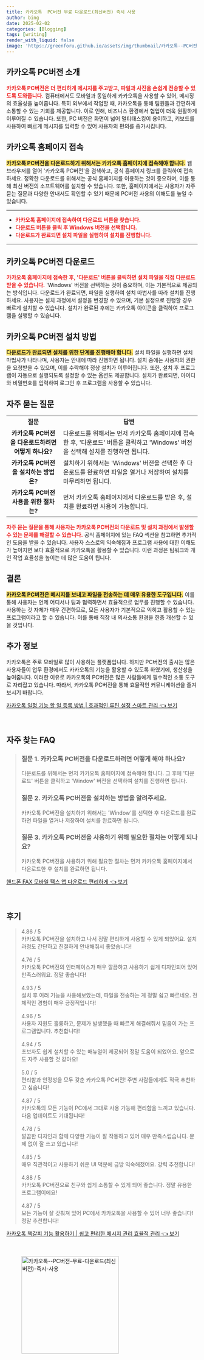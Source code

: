 ```yaml
---
title: 카카오톡  PC버전 무료 다운로드(최신버전) 즉시 사용
author: bing
date: 2025-02-02
categories: [Blogging]
tags: [writing]
render_with_liquid: false
image: 'https://greenforu.github.io/assets/img/thumbnail/카카오톡--PC버전-무료-다운로드(최신버전)-즉시-사용.webp'
---
```



<h2 id='카카오톡_PC버전_소개'>카카오톡 PC버전 소개</h2>

<p><b><span style="color: #ee2323;">카카오톡 PC버전은 더 편리하게 메시지를 주고받고, 파일과 사진을 손쉽게 전송할 수 있도록 도와줍니다.</span></b> 컴퓨터에서도 모바일과 동일하게 카카오톡을 사용할 수 있어, 메시징의 효율성을 높여줍니다. 특히 외부에서 작업할 때, 카카오톡을 통해 팀원들과 간편하게 소통할 수 있는 기회를 제공합니다. 이로 인해, 비즈니스 환경에서 협업이 더욱 원활하게 이루어질 수 있습니다. 또한, PC 버전은 화면이 넓어 멀티태스킹이 용이하고, 키보드를 사용하여 빠르게 메시지를 입력할 수 있어 사용자의 편의를 증가시킵니다.</p>

<h2 id='카카오톡_홈페이지_접속'>카카오톡 홈페이지 접속</h2>

<p><b><span style="background-color: #ffe066;">카카오톡 PC버전을 다운로드하기 위해서는 카카오톡 홈페이지에 접속해야 합니다.</span></b> 웹 브라우저를 열어 '카카오톡 PC버전'을 검색하고, 공식 홈페이지 링크를 클릭하여 접속하세요. 정확한 다운로드를 위해서는 공식 홈페이지를 이용하는 것이 중요하며, 이를 통해 최신 버전의 소프트웨어를 설치할 수 있습니다. 또한, 홈페이지에서는 사용자가 자주 묻는 질문과 다양한 안내서도 확인할 수 있기 때문에 PC버전 사용의 이해도를 높일 수 있습니다.</p>

<hr />

<ul>
    <li><b><span style="color: #ee2323;">카카오톡 홈페이지에 접속하여 다운로드 버튼을 찾습니다.</span></b></li>
    <li><b><span style="color: #ee2323;">다운로드 버튼을 클릭 후 Windows 버전을 선택합니다.</span></b></li>
    <li><b><span style="color: #ee2323;">다운로드가 완료되면 설치 파일을 실행하여 설치를 진행합니다.</span></b></li>
</ul>

<hr />

<h2 id='카카오톡_다운로드'>카카오톡 PC버전 다운로드</h2>

<p><b><span style="color: #ee2323;">카카오톡 홈페이지에 접속한 후, '다운로드' 버튼을 클릭하면 설치 파일을 직접 다운로드 받을 수 있습니다.</span></b> 'Windows' 버전을 선택하는 것이 중요하며, 이는 기본적으로 제공되는 방식입니다. 다운로드가 완료되면, 파일을 실행하여 설치 마법사를 따라 설치를 진행하세요. 사용자는 설치 과정에서 설정을 변경할 수 있으며, 기본 설정으로 진행할 경우 빠르게 설치할 수 있습니다. 설치가 완료된 후에는 카카오톡 아이콘을 클릭하여 프로그램을 실행할 수 있습니다.</p>

<h2 id='카카오톡_설치_방법'>카카오톡 PC버전 설치 방법</h2>

<p><b><span style="background-color: #ffe066;">다운로드가 완료되면 설치를 위한 단계를 진행해야 합니다.</span></b> 설치 파일을 실행하면 설치 마법사가 나타나며, 사용자는 안내에 따라 진행하면 됩니다. 설치 중에는 사용자의 권한을 요청받을 수 있으며, 이를 수락해야 정상 설치가 이루어집니다. 또한, 설치 후 프로그램이 자동으로 실행되도록 설정할 수 있는 옵션도 제공합니다. 설치가 완료되면, 아이디와 비밀번호를 입력하여 로그인 후 프로그램을 사용할 수 있습니다.</p>

<h2 id='자주_묻는_질문'>자주 묻는 질문</h2>

<table>
    <tr>
        <td style="text-align: center; height: 17px;"><b>질문</b></td>
        <td style="text-align: center; height: 17px;"><b>답변</b></td>
    </tr>
    <tr>
        <td style="text-align: center; height: 17px;"><b>카카오톡 PC버전을 다운로드하려면 어떻게 하나요?</b></td>
        <td>다운로드를 위해서는 먼저 카카오톡 홈페이지에 접속한 후, '다운로드' 버튼을 클릭하고 'Windows' 버전을 선택해 설치를 진행하면 됩니다.</td>
    </tr>
    <tr>
        <td style="text-align: center; height: 17px;"><b>카카오톡 PC버전을 설치하는 방법은?</b></td>
        <td>설치하기 위해서는 'Windows' 버전을 선택한 후 다운로드를 완료하면 파일을 열거나 저장하여 설치를 마무리하면 됩니다.</td>
    </tr>
    <tr>
        <td style="text-align: center; height: 17px;"><b>카카오톡 PC버전 사용을 위한 절차는?</b></td>
        <td>먼저 카카오톡 홈페이지에서 다운로드를 받은 후, 설치를 완료하면 사용이 가능합니다.</td>
    </tr>
</table>

<p><b><span style="color: #ee2323;">자주 묻는 질문을 통해 사용자는 카카오톡 PC버전의 다운로드 및 설치 과정에서 발생할 수 있는 문제를 해결할 수 있습니다.</span></b> 공식 홈페이지에 있는 FAQ 섹션을 참고하면 추가적인 도움을 받을 수 있습니다. 사용자 스스로의 익숙해짐과 프로그램 사용에 대한 이해도가 높아지면 보다 효율적으로 카카오톡을 활용할 수 있습니다. 이런 과정은 팀워크와 개인 작업 효율성을 높이는 데 많은 도움이 됩니다.</p>

<h2 id='결론'>결론</h2>

<p><b><span style="background-color: #ffe066;">카카오톡 PC버전은 메시지를 보내고 파일을 전송하는 데 매우 유용한 도구입니다.</span></b> 이를 통해 사용자는 언제 어디서나 팀과 협력하면서 효율적으로 업무를 진행할 수 있습니다. 사용하는 것 자체가 매우 간편하므로, 모든 사용자가 기본적으로 익히고 활용할 수 있는 프로그램이라고 할 수 있습니다. 이를 통해 직장 내 의사소통 환경을 한층 개선할 수 있을 것입니다.</p>

<h2 id='추가_정보'>추가 정보</h2>

<p>카카오톡은 주로 모바일로 많이 사용하는 플랫폼입니다. 하지만 PC버전의 출시는 많은 사용자들이 업무 환경에서도 카카오톡의 기능을 활용할 수 있도록 하였기에, 생산성을 높여줍니다. 이러한 이유로 카카오톡의 PC버전은 많은 사람들에게 필수적인 소통 도구로 자리잡고 있습니다. 따라서, 카카오톡 PC버전을 통해 효율적인 커뮤니케이션을 즐겨보시기 바랍니다.</p>


<p><a class="click-button" title="카카오톡 일정 기능 할 일 등록 방법 | 효과적인 루틴 설정 스마트 관리" href="https://greenforu.github.io/posts/%EC%B9%B4%EC%B9%B4%EC%98%A4%ED%86%A1-%EC%9D%BC%EC%A0%95-%EA%B8%B0%EB%8A%A5-%ED%95%A0-%EC%9D%BC-%EB%93%B1%EB%A1%9D-%EB%B0%A9%EB%B2%95-%ED%9A%A8%EA%B3%BC%EC%A0%81%EC%9D%B8-%EB%A3%A8%ED%8B%B4-%EC%84%A4%EC%A0%95-%EC%8A%A4%EB%A7%88%ED%8A%B8-%EA%B4%80%EB%A6%AC/" rel="dofollow">카카오톡 일정 기능 할 일 등록 방법 | 효과적인 루틴 설정 스마트 관리 👈 보기</a></p><br>
<h2 id='자주_찾는_FAQ'>자주 찾는 FAQ</h2>
<div itemscope="" itemtype="https://schema.org/FAQPage"> 
<blockquote> 
<div itemscope="" itemprop="mainEntity" itemtype="https://schema.org/Question"> 
<h3 itemprop="name">질문 1. 카카오톡 PC버전을 다운로드하려면 어떻게 해야 하나요?</h3> 
<div itemscope="" itemprop="acceptedAnswer" itemtype="https://schema.org/Answer"> 
<span itemprop="text"> 
<p>다운로드를 위해서는 먼저 카카오톡 홈페이지에 접속해야 합니다. 그 후에 '다운로드' 버튼을 클릭하고 'Window' 버전을 선택하여 설치를 진행하면 됩니다.</p> 
</span> 
</div> 
</div> 

<div itemscope="" itemprop="mainEntity" itemtype="https://schema.org/Question"> 
<h3 itemprop="name">질문 2. 카카오톡 PC버전을 설치하는 방법을 알려주세요.</h3> 
<div itemscope="" itemprop="acceptedAnswer" itemtype="https://schema.org/Answer"> 
<span itemprop="text"> 
<p>카카오톡 PC버전을 설치하기 위해서는 'Window'를 선택한 후 다운로드를 완료하면 파일을 열거나 저장하여 설치를 완료하면 됩니다.</p> 
</span> 
</div> 
</div> 

<div itemscope="" itemprop="mainEntity" itemtype="https://schema.org/Question"> 
<h3 itemprop="name">질문 3. 카카오톡 PC버전을 사용하기 위해 필요한 절차는 어떻게 되나요?</h3> 
<div itemscope="" itemprop="acceptedAnswer" itemtype="https://schema.org/Answer"> 
<span itemprop="text"> 
<p>카카오톡 PC버전을 사용하기 위해 필요한 절차는 먼저 카카오톡 홈페이지에서 다운로드한 후 설치를 완료하면 됩니다.</p> 
</span> 
</div> 
</div> 
</blockquote> 
</div>
<p><a class="click-button" title="핸드폰 FAX 모바일 팩스 앱 다운로드 편리하게" href="https://greenforu.github.io/posts/%ED%95%B8%EB%93%9C%ED%8F%B0-FAX-%EB%AA%A8%EB%B0%94%EC%9D%BC-%ED%8C%A9%EC%8A%A4-%EC%95%B1-%EB%8B%A4%EC%9A%B4%EB%A1%9C%EB%93%9C-%ED%8E%B8%EB%A6%AC%ED%95%98%EA%B2%8C/" rel="dofollow">핸드폰 FAX 모바일 팩스 앱 다운로드 편리하게 👈 보기</a></p><br>
<h2 id='후기'>후기</h2>
<div itemscope itemtype="https://schema.org/Product">
  <blockquote>
  <div itemprop="review" itemscope itemtype="https://schema.org/Review">
      <div itemprop="reviewRating" itemscope itemtype="https://schema.org/Rating"> <span itemprop="ratingValue">4.86</span> / <span itemprop="bestRating">5</span> </div>
      <span itemprop="reviewBody">카카오톡 PC버전을 설치하고 나서 정말 편리하게 사용할 수 있게 되었어요. 설치 과정도 간단하고 친절하게 안내해줘서 좋았습니다!</span>
  </div>
  <br>
  <div itemprop="review" itemscope itemtype="https://schema.org/Review">
      <div itemprop="reviewRating" itemscope itemtype="https://schema.org/Rating"> <span itemprop="ratingValue">4.76</span> / <span itemprop="bestRating">5</span> </div>
      <span itemprop="reviewBody">카카오톡 PC버전의 인터페이스가 매우 깔끔하고 사용하기 쉽게 디자인되어 있어 만족스러워요. 정말 좋습니다!</span>
  </div>
  <br>
  <div itemprop="review" itemscope itemtype="https://schema.org/Review">
      <div itemprop="reviewRating" itemscope itemtype="https://schema.org/Rating"> <span itemprop="ratingValue">4.93</span> / <span itemprop="bestRating">5</span> </div>
      <span itemprop="reviewBody">설치 후 여러 기능을 사용해보았는데, 파일을 전송하는 게 정말 쉽고 빠르네요. 전체적인 경험이 매우 긍정적입니다!</span>
  </div>
  <br>
  <div itemprop="review" itemscope itemtype="https://schema.org/Review">
      <div itemprop="reviewRating" itemscope itemtype="https://schema.org/Rating"> <span itemprop="ratingValue">4.96</span> / <span itemprop="bestRating">5</span> </div>
      <span itemprop="reviewBody">사용자 지원도 훌륭하고, 문제가 발생했을 때 빠르게 해결해줘서 믿음이 가는 프로그램입니다. 추천합니다!</span>
  </div>
  <br>
  <div itemprop="review" itemscope itemtype="https://schema.org/Review">
      <div itemprop="reviewRating" itemscope itemtype="https://schema.org/Rating"> <span itemprop="ratingValue">4.94</span> / <span itemprop="bestRating">5</span> </div>
      <span itemprop="reviewBody">초보자도 쉽게 설치할 수 있는 매뉴얼이 제공되어 정말 도움이 되었어요. 앞으로도 자주 사용할 것 같아요!</span>
  </div>
  <br>
  <div itemprop="review" itemscope itemtype="https://schema.org/Review">
      <div itemprop="reviewRating" itemscope itemtype="https://schema.org/Rating"> <span itemprop="ratingValue">5.0</span> / <span itemprop="bestRating">5</span> </div>
      <span itemprop="reviewBody">편리함과 안정성을 모두 갖춘 카카오톡 PC버전! 주변 사람들에게도 적극 추천하고 싶습니다!</span>
  </div>
  <br>
  <div itemprop="review" itemscope itemtype="https://schema.org/Review">
      <div itemprop="reviewRating" itemscope itemtype="https://schema.org/Rating"> <span itemprop="ratingValue">4.87</span> / <span itemprop="bestRating">5</span> </div>
      <span itemprop="reviewBody">카카오톡의 모든 기능이 PC에서 그대로 사용 가능해 편리함을 느끼고 있습니다. 다음 업데이트도 기대됩니다!</span>
  </div>
  <br>
  <div itemprop="review" itemscope itemtype="https://schema.org/Review">
      <div itemprop="reviewRating" itemscope itemtype="https://schema.org/Rating"> <span itemprop="ratingValue">4.78</span> / <span itemprop="bestRating">5</span> </div>
      <span itemprop="reviewBody">깔끔한 디자인과 함께 다양한 기능이 잘 작동하고 있어 매우 만족스럽습니다. 문제 없이 잘 쓰고 있습니다!</span>
  </div>
  <br>
  <div itemprop="review" itemscope itemtype="https://schema.org/Review">
      <div itemprop="reviewRating" itemscope itemtype="https://schema.org/Rating"> <span itemprop="ratingValue">4.85</span> / <span itemprop="bestRating">5</span> </div>
      <span itemprop="reviewBody">매우 직관적이고 사용하기 쉬운 UI 덕분에 금방 익숙해졌어요. 강력 추천합니다!</span>
  </div>
  <br>
  <div itemprop="review" itemscope itemtype="https://schema.org/Review">
      <div itemprop="reviewRating" itemscope itemtype="https://schema.org/Rating"> <span itemprop="ratingValue">4.88</span> / <span itemprop="bestRating">5</span> </div>
      <span itemprop="reviewBody">카카오톡 PC버전으로 친구와 쉽게 소통할 수 있게 되어 좋습니다. 정말 유용한 프로그램이에요!</span>
  </div>
  <br>
  <div itemprop="review" itemscope itemtype="https://schema.org/Review">
      <div itemprop="reviewRating" itemscope itemtype="https://schema.org/Rating"> <span itemprop="ratingValue">4.87</span> / <span itemprop="bestRating">5</span> </div>
      <span itemprop="reviewBody">모든 기능이 잘 갖춰져 있어 PC에서 카카오톡을 사용할 수 있어 너무 좋습니다! 정말 추천합니다!</span>
  </div>
  </blockquote>
</div>
<p><a class="click-button" title="카카오톡 책갈피 기능 활용하기 | 쉽고 편리한 메시지 관리 효율적 관리" href="https://greenforu.github.io/posts/%EC%B9%B4%EC%B9%B4%EC%98%A4%ED%86%A1-%EC%B1%85%EA%B0%88%ED%94%BC-%EA%B8%B0%EB%8A%A5-%ED%99%9C%EC%9A%A9%ED%95%98%EA%B8%B0-%EC%89%BD%EA%B3%A0-%ED%8E%B8%EB%A6%AC%ED%95%9C-%EB%A9%94%EC%8B%9C%EC%A7%80-%EA%B4%80%EB%A6%AC-%ED%9A%A8%EC%9C%A8%EC%A0%81-%EA%B4%80%EB%A6%AC/" rel="dofollow">카카오톡 책갈피 기능 활용하기 | 쉽고 편리한 메시지 관리 효율적 관리 👈 보기</a></p><br>
<figure class="image"><img src="https://greenforu.github.io/assets/img/thumbnail/카카오톡--PC버전-무료-다운로드(최신버전)-즉시-사용.webp" alt="카카오톡--PC버전-무료-다운로드(최신버전)-즉시-사용" width="256" height="256"></figure>